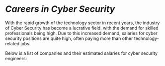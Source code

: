 # ***Careers in Cyber Security***
<p> With the rapid growth of the technology sector in recent years, the industry of Cyber Security has become a lucrative field. with the demand for skilled professionals being high. Due to this increased demand, salaries for cyber security positions are quite high, often paying more than other technology-related jobs. </p>
Below is a list of companies and their estimated salaries for cyber security engineers: 
